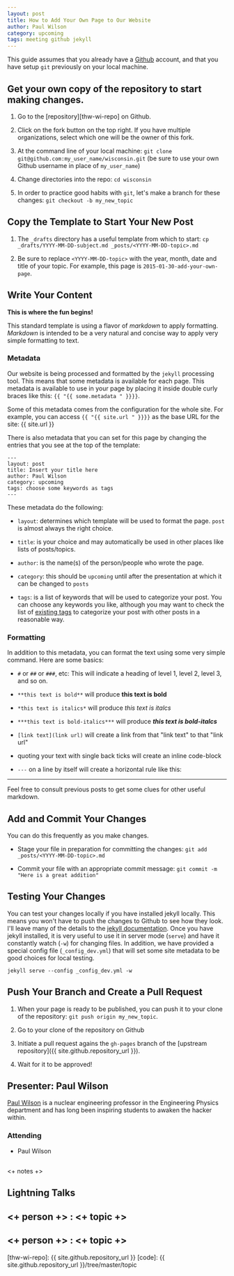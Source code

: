 ```yaml
---
layout: post
title: How to Add Your Own Page to Our Website
author: Paul Wilson
category: upcoming
tags: meeting github jekyll
---
```


This guide assumes that you already have a [Github](http://github.com)
account, and that you have setup `git` previously on your local machine.

## Get your own copy of the repository to start making changes.

1. Go to the [repository][thw-wi-repo] on Github.

2. Click on the fork button on the top right.  If you have multiple
   organizations, select which one will be the owner of this fork.

3. At the command line of your local machine: `git clone
   git@github.com:my_user_name/wisconsin.git` (be sure to use your own Github
   username in place of `my_user_name`)

4. Change directories into the repo: `cd wisconsin`

5. In order to practice good habits with `git`, let's make a branch for these
   changes: `git checkout -b my_new_topic`

## Copy the Template to Start Your New Post

1. The `_drafts` directory has a useful template from which to start: `cp _drafts/YYYY-MM-DD-subject.md _posts/<YYYY-MM-DD-topic>.md`

2. Be sure to replace `<YYYY-MM-DD-topic>` with the year, month, date and title
  of your topic.  For example, this page is `2015-01-30-add-your-own-page`.

## Write Your Content

**This is where the fun begins!**

This standard template is using a flavor of *markdown* to apply
formatting. *Markdown* is intended to be a very natural and concise way to apply
very simple formatting to text.

### Metadata

Our website is being processed and formatted by the `jekyll` processing
tool. This means that some metadata is available for each page.  This metadata
is available to use in your page by placing it inside double curly braces like this:
`{{ "{{ some.metadata " }}}}`.

Some of this metadata comes from the configuration for the whole site.  For
example, you can access `{{ "{{ site.url " }}}}` as the base URL for the site: {{ site.url }}

There is also metadata that you can set for this page by changing the entries
that you see at the top of the template:

```
---
layout: post
title: Insert your title here
author: Paul Wilson
category: upcoming
tags: choose some keywords as tags
---
```

These metadata do the following:

- `layout`: determines which template will be used to format the page. `post`
  is almost always the right choice.

- `title`: is your choice and may automatically be used in other places like
  lists of posts/topics.

- `author`: is the name(s) of the person/people who wrote the page.

- `category`: this should be `upcoming` until after the presentation at which
  it can be changed to `posts`

- `tags`: is a list of keywords that will be used to categorize your post.
  You can choose any keywords you like, although you may want to check the
  list of [existing tags](tags.html) to categorize your post with other posts
  in a reasonable way.

### Formatting

In addition to this metadata, you can format the text using some very simple
command.  Here are some basics:

- `#` or `##` or `###`, etc: This will indicate a heading of level 1, level 2,
  level 3, and so on.

- `**this text is bold**` will produce **this text is bold**

- `*this text is italics*` will produce *this text is italcs*

- `***this text is bold-italics***` will produce ***this text is bold-italcs***

- `[link text](link url)` will create a link from that "link text" to that "link url"

- quoting your text with single back ticks will create an inline code-block

- `---` on a line by itself will create a horizontal rule like this:

---

Feel free to consult previous posts to get some clues for other useful markdown.


## Add and Commit Your Changes

You can do this frequently as you make changes.

- Stage your file in preparation for committing the changes: `git add _posts/<YYYY-MM-DD-topic>.md`

- Commit your file with an appropriate commit message: `git commit -m "Here is a great addition"`

## Testing Your Changes

You can test your changes locally if you have installed jekyll locally.  This
means you won't have to push the changes to Github to see how they look.  I'll
leave many of the details to the
[jekyll documentation](http://jekyllrb.com/docs/home/).  Once you have jekyll
installed, it is very useful to use it in server mode (`serve`) and have it
constantly watch (`-w`) for changing files.  In addition, we have provided a
special config file (`_config_dev.yml`) that will set some site metadata to be
good choices for local testing.

`jekyll serve --config _config_dev.yml -w`

## Push Your Branch and Create a Pull Request

1. When your page is ready to be published, you can push it to your clone of
   the repository: `git push origin my_new_topic`.

2. Go to your clone of the repository on Github

3. Initiate a pull request agains the `gh-pages` branch of the [upstream repository]({{ site.github.repository_url }}).

4. Wait for it to be approved!

## Presenter: Paul Wilson

[Paul Wilson](http://cnerg.engr.wisc.edu/people/pphw.html) is a nuclear
engineering professor in the Engineering Physics department and has long been
inspiring students to awaken the hacker within.

### Attending

- Paul Wilson

## 
<+ notes +>


## Lightning Talks 

## <+ person +> : <+ topic +>

## <+ person +> : <+ topic +>


[thw-wi-repo]: {{ site.github.repository_url }}
[code]: {{ site.github.repository_url }}/tree/master/topic
